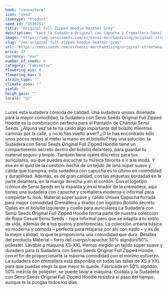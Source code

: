 ```yaml
---
book: "cannastore"
icon: "seed"
itemtype: "Product"
seed_id: "3530251"
title: "Original Full Zipped Hoodie Heather Grey"
description: "Luce la Sudadera Original con Capucha y Cremallera Sensi Seeds: una sudadera con capucha unisex diseñada para la máxima comodidad. ¡Compra online ahora!"
image: "https://img.sensiseeds.com/es/sensi-merchandising/original-streetwear/original-full-zipped-hoodie-heather-grey-image.png"
slug: "/es-original-full-zipped-hoodie-heather-grey"
url: "https://sensiseeds.com/es/sensi-merchandising/original-streetwear/original-full-zipped-hoodie-heather-grey?a_aid=cannastore"
price: 47
currency: "eur"
number_of_seeds: 0
category: "Camisetas"
flowering_min: 0
flowering_max: 0
strain_type: ""
climate_zone: ""
yield: ""
heigh_gain: ""
locale: "es"
---
```

Luces esta sudadera cómoda de calidad. Una sudadera unisex diseñada para la mayor comodidad, la Sudadera con Sensi Seeds Original Full Zipped Hoodie es la combinación perfecta para el Pantalón de Chándal Sensi Seeds. ¿Alguna vez se te ha caído algo importante del bolsillo mientras caminas por la calle, y no lo has vuelto a ver? ¿O te has encontrado sólo unos pocos restos al meter la mano en el bolsillo? Hay una solución: la Sudadera con Sensi Seeds Original Full Zipped Hoodie tiene un compartimento secreto dentro del bolsillo delantero, para guardar tu material seguro y limpio. También tiene ojales discretos para tus auriculares, así que puedes escuchar tu música favorita e ir a la moda. Y ese es el quid de la cuestión: hecha de un tejido de lana súper suave y cálida que transpira, esta sudadera con capucha es lo último en comodidad y durabilidad. Además, es de gran calidad, con las etiquetas bordadas en la parte delantera, en la manga derecha y en el cordón. Con el logotipo icónico de Sensi Seeds en la espalda y en el tirador de la cremallera, aquí tienes una sudadera con capucha y cremallera moderna e informal para completar tu look. Material súper suave y cálido Unisex Capucha forrada para mayor comodidad Cremallera y tirador con logotipo Bolsillo secreto Ojales en el bolsillo izquierdo y cuello para auriculares La Sudadera con Sensi Seeds Original Full Zipped Hoodie forma parte de nuestra colección de Ropa Casual Sensi Seeds – ropa informal pero que se adapta a tu estilo de vida, además de a tus gustos y preferencias. La colección urbana básica es moderna y cómoda – perfecta para relajarse por ahí con estilo – y es de la mejor calidad, lo que te proporciona una comodidad que dura. Detalles del producto Material – forro del cuerpo/capucha: 50% algodón/50% poliéster. Lavable a máquina XS-XXL Hemos elegido un tejido súper suave y duradero para la Sudadera con Sensi Seeds Original Full Zipped Hoodie, con el fin de proporcionarte la máxima comodidad con el mínimo esfuerzo. La sudadera con cremallera está disponible en todas las tallas de XS a XXL para que puedas elegir la que mejor te quede. Fabricada en 50% algodón, 50% mezcla de poliéster, se puede lavar a máquina. Cuídala y la Sudadera con Sensi Seeds Original Full Zipped Hoodie resistirá el paso del tiempo, aunque te la pongas todos los días.
